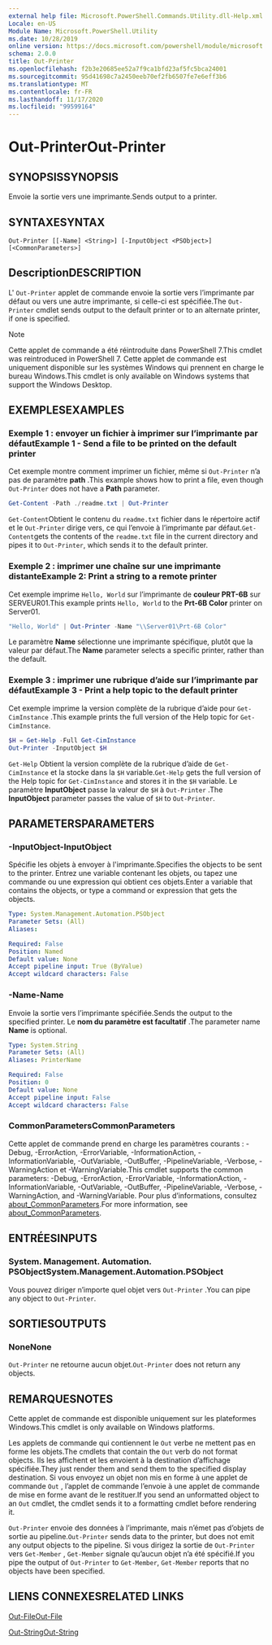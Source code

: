 ```yaml
---
external help file: Microsoft.PowerShell.Commands.Utility.dll-Help.xml
Locale: en-US
Module Name: Microsoft.PowerShell.Utility
ms.date: 10/28/2019
online version: https://docs.microsoft.com/powershell/module/microsoft.powershell.utility/out-printer?view=powershell-7.2&WT.mc_id=ps-gethelp
schema: 2.0.0
title: Out-Printer
ms.openlocfilehash: f2b3e20685ee52a7f9ca1bfd23af5fc5bca24001
ms.sourcegitcommit: 95d41698c7a2450eeb70ef2fb6507fe7e6eff3b6
ms.translationtype: MT
ms.contentlocale: fr-FR
ms.lasthandoff: 11/17/2020
ms.locfileid: "99599164"
---
```

# <span data-ttu-id="6aa76-102">Out-Printer</span><span class="sxs-lookup"><span data-stu-id="6aa76-102">Out-Printer</span></span>

## <span data-ttu-id="6aa76-103">SYNOPSIS</span><span class="sxs-lookup"><span data-stu-id="6aa76-103">SYNOPSIS</span></span>
<span data-ttu-id="6aa76-104">Envoie la sortie vers une imprimante.</span><span class="sxs-lookup"><span data-stu-id="6aa76-104">Sends output to a printer.</span></span>

## <span data-ttu-id="6aa76-105">SYNTAXE</span><span class="sxs-lookup"><span data-stu-id="6aa76-105">SYNTAX</span></span>

```
Out-Printer [[-Name] <String>] [-InputObject <PSObject>] [<CommonParameters>]
```

## <span data-ttu-id="6aa76-106">Description</span><span class="sxs-lookup"><span data-stu-id="6aa76-106">DESCRIPTION</span></span>

<span data-ttu-id="6aa76-107">L' `Out-Printer` applet de commande envoie la sortie vers l’imprimante par défaut ou vers une autre imprimante, si celle-ci est spécifiée.</span><span class="sxs-lookup"><span data-stu-id="6aa76-107">The `Out-Printer` cmdlet sends output to the default printer or to an alternate printer, if one is specified.</span></span>

> [!NOTE]
> <span data-ttu-id="6aa76-108">Cette applet de commande a été réintroduite dans PowerShell 7.</span><span class="sxs-lookup"><span data-stu-id="6aa76-108">This cmdlet was reintroduced in PowerShell 7.</span></span> <span data-ttu-id="6aa76-109">Cette applet de commande est uniquement disponible sur les systèmes Windows qui prennent en charge le bureau Windows.</span><span class="sxs-lookup"><span data-stu-id="6aa76-109">This cmdlet is only available on Windows systems that support the Windows Desktop.</span></span>

## <span data-ttu-id="6aa76-110">EXEMPLES</span><span class="sxs-lookup"><span data-stu-id="6aa76-110">EXAMPLES</span></span>

### <span data-ttu-id="6aa76-111">Exemple 1 : envoyer un fichier à imprimer sur l’imprimante par défaut</span><span class="sxs-lookup"><span data-stu-id="6aa76-111">Example 1 - Send a file to be printed on the default printer</span></span>

<span data-ttu-id="6aa76-112">Cet exemple montre comment imprimer un fichier, même si `Out-Printer` n’a pas de paramètre **path** .</span><span class="sxs-lookup"><span data-stu-id="6aa76-112">This example shows how to print a file, even though `Out-Printer` does not have a **Path** parameter.</span></span>

```powershell
Get-Content -Path ./readme.txt | Out-Printer
```

<span data-ttu-id="6aa76-113">`Get-Content`Obtient le contenu du `readme.txt` fichier dans le répertoire actif et le `Out-Printer` dirige vers, ce qui l’envoie à l’imprimante par défaut.</span><span class="sxs-lookup"><span data-stu-id="6aa76-113">`Get-Content`gets the contents of the `readme.txt` file in the current directory and pipes it to `Out-Printer`, which sends it to the default printer.</span></span>

### <span data-ttu-id="6aa76-114">Exemple 2 : imprimer une chaîne sur une imprimante distante</span><span class="sxs-lookup"><span data-stu-id="6aa76-114">Example 2: Print a string to a remote printer</span></span>

<span data-ttu-id="6aa76-115">Cet exemple imprime `Hello, World` sur l’imprimante de **couleur PRT-6B** sur SERVEUR01.</span><span class="sxs-lookup"><span data-stu-id="6aa76-115">This example prints `Hello, World` to the **Prt-6B Color** printer on Server01.</span></span>

```powershell
"Hello, World" | Out-Printer -Name "\\Server01\Prt-6B Color"
```

<span data-ttu-id="6aa76-116">Le paramètre **Name** sélectionne une imprimante spécifique, plutôt que la valeur par défaut.</span><span class="sxs-lookup"><span data-stu-id="6aa76-116">The **Name** parameter selects a specific printer, rather than the default.</span></span>

### <span data-ttu-id="6aa76-117">Exemple 3 : imprimer une rubrique d’aide sur l’imprimante par défaut</span><span class="sxs-lookup"><span data-stu-id="6aa76-117">Example 3 - Print a help topic to the default printer</span></span>

<span data-ttu-id="6aa76-118">Cet exemple imprime la version complète de la rubrique d’aide pour `Get-CimInstance` .</span><span class="sxs-lookup"><span data-stu-id="6aa76-118">This example prints the full version of the Help topic for `Get-CimInstance`.</span></span>

```powershell
$H = Get-Help -Full Get-CimInstance
Out-Printer -InputObject $H
```

<span data-ttu-id="6aa76-119">`Get-Help` Obtient la version complète de la rubrique d’aide de `Get-CimInstance` et la stocke dans la `$H` variable.</span><span class="sxs-lookup"><span data-stu-id="6aa76-119">`Get-Help` gets the full version of the Help topic for `Get-CimInstance` and stores it in the `$H` variable.</span></span> <span data-ttu-id="6aa76-120">Le paramètre **InputObject** passe la valeur de `$H` à `Out-Printer` .</span><span class="sxs-lookup"><span data-stu-id="6aa76-120">The **InputObject** parameter passes the value of `$H` to `Out-Printer`.</span></span>

## <span data-ttu-id="6aa76-121">PARAMETERS</span><span class="sxs-lookup"><span data-stu-id="6aa76-121">PARAMETERS</span></span>

### <span data-ttu-id="6aa76-122">-InputObject</span><span class="sxs-lookup"><span data-stu-id="6aa76-122">-InputObject</span></span>

<span data-ttu-id="6aa76-123">Spécifie les objets à envoyer à l'imprimante.</span><span class="sxs-lookup"><span data-stu-id="6aa76-123">Specifies the objects to be sent to the printer.</span></span> <span data-ttu-id="6aa76-124">Entrez une variable contenant les objets, ou tapez une commande ou une expression qui obtient ces objets.</span><span class="sxs-lookup"><span data-stu-id="6aa76-124">Enter a variable that contains the objects, or type a command or expression that gets the objects.</span></span>

```yaml
Type: System.Management.Automation.PSObject
Parameter Sets: (All)
Aliases:

Required: False
Position: Named
Default value: None
Accept pipeline input: True (ByValue)
Accept wildcard characters: False
```

### <span data-ttu-id="6aa76-125">-Name</span><span class="sxs-lookup"><span data-stu-id="6aa76-125">-Name</span></span>

<span data-ttu-id="6aa76-126">Envoie la sortie vers l’imprimante spécifiée.</span><span class="sxs-lookup"><span data-stu-id="6aa76-126">Sends the output to the specified printer.</span></span> <span data-ttu-id="6aa76-127">Le **nom du paramètre est facultatif** .</span><span class="sxs-lookup"><span data-stu-id="6aa76-127">The parameter name **Name** is optional.</span></span>

```yaml
Type: System.String
Parameter Sets: (All)
Aliases: PrinterName

Required: False
Position: 0
Default value: None
Accept pipeline input: False
Accept wildcard characters: False
```

### <span data-ttu-id="6aa76-128">CommonParameters</span><span class="sxs-lookup"><span data-stu-id="6aa76-128">CommonParameters</span></span>

<span data-ttu-id="6aa76-129">Cette applet de commande prend en charge les paramètres courants : -Debug, -ErrorAction, -ErrorVariable, -InformationAction, -InformationVariable, -OutVariable, -OutBuffer, -PipelineVariable, -Verbose, -WarningAction et -WarningVariable.</span><span class="sxs-lookup"><span data-stu-id="6aa76-129">This cmdlet supports the common parameters: -Debug, -ErrorAction, -ErrorVariable, -InformationAction, -InformationVariable, -OutVariable, -OutBuffer, -PipelineVariable, -Verbose, -WarningAction, and -WarningVariable.</span></span> <span data-ttu-id="6aa76-130">Pour plus d’informations, consultez [about_CommonParameters](https://go.microsoft.com/fwlink/?LinkID=113216).</span><span class="sxs-lookup"><span data-stu-id="6aa76-130">For more information, see [about_CommonParameters](https://go.microsoft.com/fwlink/?LinkID=113216).</span></span>

## <span data-ttu-id="6aa76-131">ENTRÉES</span><span class="sxs-lookup"><span data-stu-id="6aa76-131">INPUTS</span></span>

### <span data-ttu-id="6aa76-132">System. Management. Automation. PSObject</span><span class="sxs-lookup"><span data-stu-id="6aa76-132">System.Management.Automation.PSObject</span></span>

<span data-ttu-id="6aa76-133">Vous pouvez diriger n’importe quel objet vers `Out-Printer` .</span><span class="sxs-lookup"><span data-stu-id="6aa76-133">You can pipe any object to `Out-Printer`.</span></span>

## <span data-ttu-id="6aa76-134">SORTIES</span><span class="sxs-lookup"><span data-stu-id="6aa76-134">OUTPUTS</span></span>

### <span data-ttu-id="6aa76-135">None</span><span class="sxs-lookup"><span data-stu-id="6aa76-135">None</span></span>

<span data-ttu-id="6aa76-136">`Out-Printer` ne retourne aucun objet.</span><span class="sxs-lookup"><span data-stu-id="6aa76-136">`Out-Printer` does not return any objects.</span></span>

## <span data-ttu-id="6aa76-137">REMARQUES</span><span class="sxs-lookup"><span data-stu-id="6aa76-137">NOTES</span></span>

<span data-ttu-id="6aa76-138">Cette applet de commande est disponible uniquement sur les plateformes Windows.</span><span class="sxs-lookup"><span data-stu-id="6aa76-138">This cmdlet is only available on Windows platforms.</span></span>

<span data-ttu-id="6aa76-139">Les applets de commande qui contiennent le `Out` verbe ne mettent pas en forme les objets.</span><span class="sxs-lookup"><span data-stu-id="6aa76-139">The cmdlets that contain the `Out` verb do not format objects.</span></span> <span data-ttu-id="6aa76-140">Ils les affichent et les envoient à la destination d’affichage spécifiée.</span><span class="sxs-lookup"><span data-stu-id="6aa76-140">They just render them and send them to the specified display destination.</span></span> <span data-ttu-id="6aa76-141">Si vous envoyez un objet non mis en forme à une applet de commande `Out` , l’applet de commande l’envoie à une applet de commande de mise en forme avant de le restituer.</span><span class="sxs-lookup"><span data-stu-id="6aa76-141">If you send an unformatted object to an `Out` cmdlet, the cmdlet sends it to a formatting cmdlet before rendering it.</span></span>

<span data-ttu-id="6aa76-142">`Out-Printer` envoie des données à l’imprimante, mais n’émet pas d’objets de sortie au pipeline.</span><span class="sxs-lookup"><span data-stu-id="6aa76-142">`Out-Printer` sends data to the printer, but does not emit any output objects to the pipeline.</span></span> <span data-ttu-id="6aa76-143">Si vous dirigez la sortie de `Out-Printer` vers `Get-Member` , `Get-Member` signale qu’aucun objet n’a été spécifié.</span><span class="sxs-lookup"><span data-stu-id="6aa76-143">If you pipe the output of `Out-Printer` to `Get-Member`, `Get-Member` reports that no objects have been specified.</span></span>

## <span data-ttu-id="6aa76-144">LIENS CONNEXES</span><span class="sxs-lookup"><span data-stu-id="6aa76-144">RELATED LINKS</span></span>

[<span data-ttu-id="6aa76-145">Out-File</span><span class="sxs-lookup"><span data-stu-id="6aa76-145">Out-File</span></span>](Out-File.md)

[<span data-ttu-id="6aa76-146">Out-String</span><span class="sxs-lookup"><span data-stu-id="6aa76-146">Out-String</span></span>](Out-String.md)
